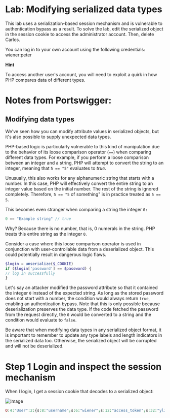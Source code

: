 # Lab: Modifying serialized data types

 This lab uses a serialization-based session mechanism and is vulnerable to authentication bypass as a result. To solve the lab, edit the serialized object in the session cookie to access the administrator account. Then, delete Carlos.

You can log in to your own account using the following credentials: wiener:peter 

**Hint**

To access another user's account, you will need to exploit a quirk in how PHP compares data of different types.

# Notes from Portswigger:

## Modifying data types

 We've seen how you can modify attribute values in serialized objects, but it's also possible to supply unexpected data types.

PHP-based logic is particularly vulnerable to this kind of manipulation due to the behavior of its loose comparison operator (`==`) when comparing different data types. For example, if you perform a loose comparison between an integer and a string, PHP will attempt to convert the string to an integer, meaning that `5 == "5"` evaluates to *true*.

Unusually, this also works for any alphanumeric string that starts with a number. In this case, PHP will effectively convert the entire string to an integer value based on the initial number. The rest of the string is ignored completely. Therefore, `5 == "5` of something" is in practice treated as `5 == 5`. 

This becomes even stranger when comparing a string the integer `0:`

```php
0 == "Example string" // true
```


Why? Because there is no number, that is, 0 numerals in the string. PHP treats this entire string as the integer `0`.

Consider a case where this loose comparison operator is used in conjunction with user-controllable data from a deserialized object. This could potentially result in dangerous logic flaws. 

```php
$login = unserialize($_COOKIE)
if ($login['password'] == $password) {
// log in successfully
}
```

 Let's say an attacker modified the password attribute so that it contained the integer `0` instead of the expected string. As long as the stored password does not start with a number, the condition would always return `true`, enabling an authentication bypass. Note that this is only possible because deserialization preserves the data type. If the code fetched the password from the request directly, the `0` would be converted to a string and the condition would evaluate to `false`.

Be aware that when modifying data types in any serialized object format, it is important to remember to update any type labels and length indicators in the serialized data too. Otherwise, the serialized object will be corrupted and will not be deserialized. 

# Step 1 Login and inspect the session mechanism

When I login, I get a session cookie that decodes to a serialized object:

![image](https://user-images.githubusercontent.com/83407557/213519933-a59862d1-e3e4-4d2e-9bca-8b95a2e96009.png)

```php
O:4:"User":2:{s:8:"username";s:6:"wiener";s:12:"access_token";s:32:"yl39nsun020qly1w1uy03cxalj4i0pii";}
```
